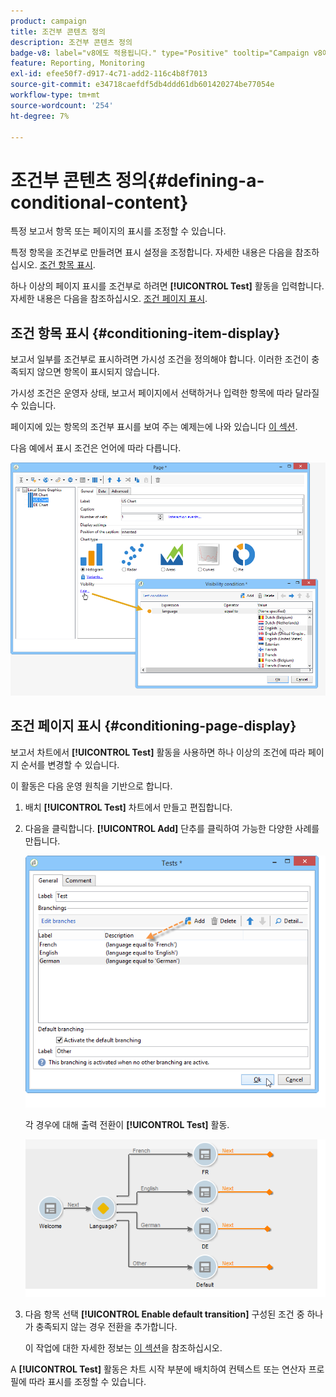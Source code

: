 ```yaml
---
product: campaign
title: 조건부 콘텐츠 정의
description: 조건부 콘텐츠 정의
badge-v8: label="v8에도 적용됩니다." type="Positive" tooltip="Campaign v8에도 적용됩니다."
feature: Reporting, Monitoring
exl-id: efee50f7-d917-4c71-add2-116c4b8f7013
source-git-commit: e34718caefdf5db4ddd61db601420274be77054e
workflow-type: tm+mt
source-wordcount: '254'
ht-degree: 7%

---
```


# 조건부 콘텐츠 정의{#defining-a-conditional-content}



특정 보고서 항목 또는 페이지의 표시를 조정할 수 있습니다.

특정 항목을 조건부로 만들려면 표시 설정을 조정합니다. 자세한 내용은 다음을 참조하십시오. [조건 항목 표시](#conditioning-item-display).

하나 이상의 페이지 표시를 조건부로 하려면 **[!UICONTROL Test]** 활동을 입력합니다. 자세한 내용은 다음을 참조하십시오. [조건 페이지 표시](#conditioning-page-display).

## 조건 항목 표시 {#conditioning-item-display}

보고서 일부를 조건부로 표시하려면 가시성 조건을 정의해야 합니다. 이러한 조건이 충족되지 않으면 항목이 표시되지 않습니다.

가시성 조건은 운영자 상태, 보고서 페이지에서 선택하거나 입력한 항목에 따라 달라질 수 있습니다.

페이지에 있는 항목의 조건부 표시를 보여 주는 예제는에 나와 있습니다 [이 섹션](../../web/using/form-rendering.md#defining-fields-conditional-display).

다음 예에서 표시 조건은 언어에 따라 다릅니다.

![](assets/reporting_display_condition.png)

## 조건 페이지 표시 {#conditioning-page-display}

보고서 차트에서 **[!UICONTROL Test]** 활동을 사용하면 하나 이상의 조건에 따라 페이지 순서를 변경할 수 있습니다.

이 활동은 다음 운영 원칙을 기반으로 합니다.

1. 배치 **[!UICONTROL Test]** 차트에서 만들고 편집합니다.
1. 다음을 클릭합니다. **[!UICONTROL Add]** 단추를 클릭하여 가능한 다양한 사례를 만듭니다.

   ![](assets/reporting_test_sample.png)

   각 경우에 대해 출력 전환이 **[!UICONTROL Test]** 활동.

   ![](assets/reporting_test_transitions.png)

1. 다음 항목 선택 **[!UICONTROL Enable default transition]** 구성된 조건 중 하나가 충족되지 않는 경우 전환을 추가합니다.

   이 작업에 대한 자세한 정보는 [이 섹션](../../web/using/defining-web-forms-page-sequencing.md#conditional-page-display)을 참조하십시오.

A **[!UICONTROL Test]** 활동은 차트 시작 부분에 배치하여 컨텍스트 또는 연산자 프로필에 따라 표시를 조정할 수 있습니다.
